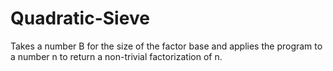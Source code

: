 # Quadratic-Sieve
Takes a number B for the size of the factor base and applies the program to a  number n to return a non-trivial factorization of n.
